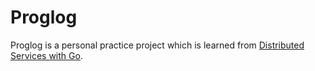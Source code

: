 # Proglog

Proglog is a personal practice project which is learned from [Distributed Services with Go](https://pragprog.com/titles/tjgo/distributed-services-with-go/).

